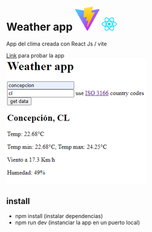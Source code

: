  
# Weather app ![vite icon](/imgs/vite.svg) <img src='./imgs/react.svg' width='40'>
App del clima creada con React Js / vite

[Link](https://tomasjara.github.io/weather_app/) para probar la app
![ss](/imgs/ss.png)

## install

- npm install (instalar dependencias)
- npm run dev (instanciar la app en un puerto local)

